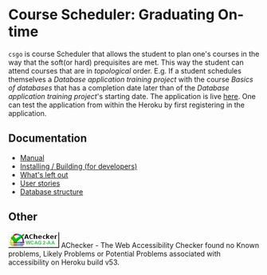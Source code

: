 # Course Scheduler: Graduating On-time
`csgo` is course Scheduler that allows the student to plan one's courses in the way that the soft(or hard) prequisites are met. This way the student can attend courses that are in *topological* order. E.g. If a student schedules themselves a _Database application training project_ with the course _Basics of databases_ that has a completion date later than of the _Database application training project_'s starting date.
The application is live [here](https://csgoplanner.herokuapp.com/). One can test the application from within the Heroku by first registering in the application.
## Documentation
* [Manual](https://github.com/akirataguchi115/csgo/blob/master/documentation/manual.md)
* [Installing / Building (for developers)](https://github.com/akirataguchi115/csgo/blob/master/documentation/installinstructions.md)
* [What's left out](https://github.com/akirataguchi115/csgo/blob/master/documentation/focus.md)
* [User stories](https://github.com/akirataguchi115/csgo/blob/master/documentation/userstories.md)
* [Database structure](https://github.com/akirataguchi115/csgo/blob/master/documentation/architecture.md)
## Other
![Achecker passed](https://github.com/akirataguchi115/csgo/blob/master/documentation/acheck.jpg)
AChecker - The Web Accessibility Checker found no Known problems, Likely Problems or Potential Problems associated with accessibility on Heroku build v53.
